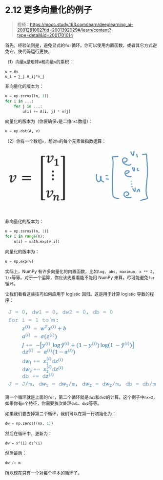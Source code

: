 # 2.12 更多向量化的例子

> 视频：<https://mooc.study.163.com/learn/deeplearning_ai-2001281002?tid=2001392029#/learn/content?type=detail&id=2001701014>

首先，经验法则是，避免显式的`for`循环。你可以使用内置函数，或者其它方式避免它，使代码运行更快。

（1）向量`u`是矩阵`A`和向量`v`的乘积：

```
u = Av
u_i = ∑_j A_ij*v_j
```

非向量化的版本为：

```py
u = np.zeros((n, 1))
for i in ...:
    for j in ...:
        u[i] += A[i, j] * v[j]
```

向量化的版本为（你要确保`v`是二维`nx1`数组）：

```py
u = np.dot(A, v)
```

（2）你有一个数组`v`，想对`v`的每个元素做指数运算：

![](img/2-12-1.jpg)

非向量化的版本为：

```py
u = np.zeros((n, 1))
for i in range(n):
    u[i] = math.exp(v[i])
```

向量化的版本为：

```py
u = np.exp(v)
```

实际上，NumPy 有许多向量化的内置函数，比如`log, abs, maximun, x ** 2, 1/x`等等。对于一个运算，你应该先看看能不能用 NumPy 来算，尽可能避免`for`循环。

让我们看看这些技巧如何应用于 logistic 回归。这是用于计算 logistic 导数的程序：

![](img/2-12-2.jpg)

第一个循环就是上面的`for`，第二个循环就是`dw1`和`dw2`的计算。这个例子中`nx=2`，如果你有`n`个特征，你需要依次处理`dw1`、`dw2`等等。

如果我们要去掉第二个循环，我们可以在第一行初始化为：

```py
dw = np.zeros((nx, 1))
```

然后在循环中，更新为：

```
dw = x^(i) dz^(i)
```

然后最后：

```py
dw /= m
```

所以现在只有一个对每个样本的循环了。

